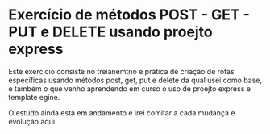 # Exercício de métodos POST - GET - PUT e  DELETE usando proejto express


Este exercício consiste no treianemtno e prática de criação de rotas específicas usando métodos post, get, put e delete da qual usei como base, e também o que venho aprendendo em curso o uso de proejto express e template egine. 

O estudo ainda está em andamento e irei comitar a cada mudança e evolução aqui. 
